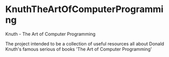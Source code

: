 # KnuthTheArtOfComputerProgramming
Knuth - The Art of Computer Programming

The project intended to be a collection of useful resources all about Donald Knuth's famous serious of books 'The Art of Computer Programming'
